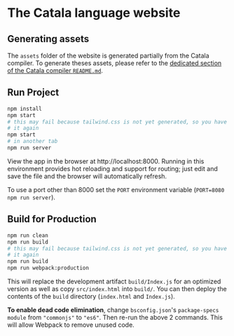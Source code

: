 # The Catala language website

## Generating assets

The `assets` folder of the website is generated partially from the Catala
compiler. To generate theses assets, please refer to the [dedicated
section of the Catala compiler `README.md`](https://github.com/CatalaLang/catala#generating-website-assets).

## Run Project

```sh
npm install
npm start
# this may fail because tailwind.css is not yet generated, so you have to do
# it again
npm start
# in another tab
npm run server
```

View the app in the browser at http://localhost:8000. Running in this environment provides hot reloading and support for routing; just edit and save the file and the browser will automatically refresh.

To use a port other than 8000 set the `PORT` environment variable (`PORT=8080 npm run server`).

## Build for Production

```sh
npm run clean
npm run build
# this may fail because tailwind.css is not yet generated, so you have to do
# it again
npm run build
npm run webpack:production
```

This will replace the development artifact `build/Index.js` for an optimized version as well as copy `src/index.html` into `build/`. You can then deploy the contents of the `build` directory (`index.html` and `Index.js`).

**To enable dead code elimination**, change `bsconfig.json`'s `package-specs` `module` from `"commonjs"` to `"es6"`. Then re-run the above 2 commands. This will allow Webpack to remove unused code.
